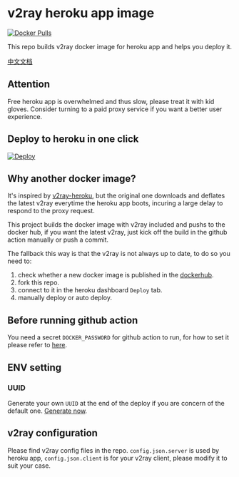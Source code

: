 # v2ray heroku app image
[![Docker Pulls](https://img.shields.io/docker/pulls/pansila/v2ray_heroku.svg?style=flat-square&label=Pulls&logo=docker&color=green)](https://hub.docker.com/r/pansila/v2ray_heroku)

This repo builds v2ray docker image for heroku app and helps you deploy it.

[中文文档](https://github.com/pansila/v2ray_heroku/blob/main/README_ZH.md)

## Attention
Free heroku app is overwhelmed and thus slow, please treat it with kid gloves. Consider turning to a paid proxy service if you want a better user experience.

## Deploy to heroku in one click
[![Deploy](https://www.herokucdn.com/deploy/button.png)](https://dashboard.heroku.com/new?template=https%3A%2F%2Fgithub.com%2Fpansila%2Fv2ray_heroku)

## Why another docker image?
It's inspired by [v2ray-heroku](https://github.com/bclswl0827/v2ray-heroku), but the original one downloads and deflates the latest v2ray everytime the heroku app boots, incuring a large delay to respond to the proxy request.

This project builds the docker image with v2ray included and pushs to the docker hub, if you want the latest v2ray, just kick off the build in the github action manually or push a commit.

The fallback this way is that the v2ray is not always up to date, to do so you need to:
1. check whether a new docker image is published in the [dockerhub](https://hub.docker.com/r/pansila/v2ray_heroku).
2. fork this repo.
3. connect to it in the heroku dashboard `Deploy` tab.
4. manually deploy or auto deploy.

## Before running github action
You need a secret `DOCKER_PASSWORD` for github action to run, for how to set it please refer to [here](https://docs.github.com/cn/actions/reference/encrypted-secrets).

## ENV setting
### UUID
Generate your own `UUID` at the end of the deploy if you are concern of the default one. [Generate now](https://www.uuidgenerator.net/version4).

## v2ray configuration
Please find v2ray config files in the repo. `config.json.server` is used by heroku app, `config.json.client` is for your v2ray client, please modify it to suit your case.
